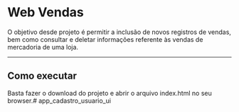 # Web Vendas

O objetivo desde projeto é permitir a inclusão de novos registros de vendas, bem como consultar e deletar informações referente às vendas de mercadoria de uma loja.

---
## Como executar

Basta fazer o download do projeto e abrir o arquivo index.html no seu browser.# app_cadastro_usuario_ui
